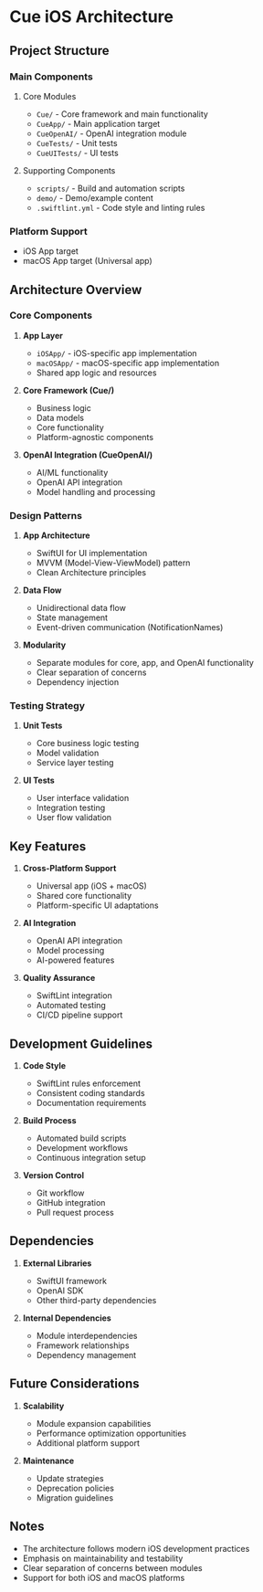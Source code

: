 # Cue iOS Architecture

## Project Structure

### Main Components

1. Core Modules
   - `Cue/` - Core framework and main functionality
   - `CueApp/` - Main application target
   - `CueOpenAI/` - OpenAI integration module
   - `CueTests/` - Unit tests
   - `CueUITests/` - UI tests

2. Supporting Components
   - `scripts/` - Build and automation scripts
   - `demo/` - Demo/example content
   - `.swiftlint.yml` - Code style and linting rules

### Platform Support
- iOS App target
- macOS App target (Universal app)

## Architecture Overview

### Core Components

1. **App Layer**
   - `iOSApp/` - iOS-specific app implementation
   - `macOSApp/` - macOS-specific app implementation
   - Shared app logic and resources

2. **Core Framework (Cue/)**
   - Business logic
   - Data models
   - Core functionality
   - Platform-agnostic components

3. **OpenAI Integration (CueOpenAI/)**
   - AI/ML functionality
   - OpenAI API integration
   - Model handling and processing

### Design Patterns

1. **App Architecture**
   - SwiftUI for UI implementation
   - MVVM (Model-View-ViewModel) pattern
   - Clean Architecture principles

2. **Data Flow**
   - Unidirectional data flow
   - State management
   - Event-driven communication (NotificationNames)

3. **Modularity**
   - Separate modules for core, app, and OpenAI functionality
   - Clear separation of concerns
   - Dependency injection

### Testing Strategy

1. **Unit Tests**
   - Core business logic testing
   - Model validation
   - Service layer testing

2. **UI Tests**
   - User interface validation
   - Integration testing
   - User flow validation

## Key Features

1. **Cross-Platform Support**
   - Universal app (iOS + macOS)
   - Shared core functionality
   - Platform-specific UI adaptations

2. **AI Integration**
   - OpenAI API integration
   - Model processing
   - AI-powered features

3. **Quality Assurance**
   - SwiftLint integration
   - Automated testing
   - CI/CD pipeline support

## Development Guidelines

1. **Code Style**
   - SwiftLint rules enforcement
   - Consistent coding standards
   - Documentation requirements

2. **Build Process**
   - Automated build scripts
   - Development workflows
   - Continuous integration setup

3. **Version Control**
   - Git workflow
   - GitHub integration
   - Pull request process

## Dependencies

1. **External Libraries**
   - SwiftUI framework
   - OpenAI SDK
   - Other third-party dependencies

2. **Internal Dependencies**
   - Module interdependencies
   - Framework relationships
   - Dependency management

## Future Considerations

1. **Scalability**
   - Module expansion capabilities
   - Performance optimization opportunities
   - Additional platform support

2. **Maintenance**
   - Update strategies
   - Deprecation policies
   - Migration guidelines

## Notes

- The architecture follows modern iOS development practices
- Emphasis on maintainability and testability
- Clear separation of concerns between modules
- Support for both iOS and macOS platforms